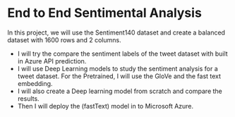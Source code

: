 # End to End Sentimental Analysis
In this project, we will use the Sentiment140 dataset and create a balanced dataset with 1600 rows and 2 columns.
* I will try the compare the sentiment labels of the tweet dataset with built in Azure API prediction.
* I will use Deep Learning models to study the sentiment analysis for a tweet dataset. For the Pretrained, I will use the GloVe and the fast text embedding. 
* I will also create a Deep learning model from scratch and compare the results. 
* Then I will deploy the (fastText) model in to Microsoft Azure.
